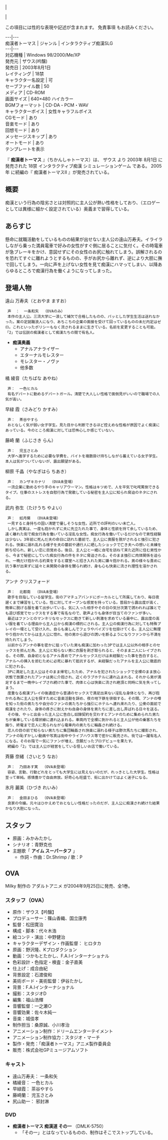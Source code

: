 |

|

この項目には性的な表現や記述が含まれます。  免責事項  もお読みください。  
  
---|---  
痴漢者トーマス  |  ジャンル  |  インタラクティブ痴漢SLG   
---|---  
対応機種  |  Windows 98/2000/Me/XP   
発売元  |  ザウス(吟醸)   
発売日  |  2003年8月1日   
レイティング  |  18禁   
キャラクター名設定  |  可   
セーブファイル数  |  50   
メディア  |  CD-ROM   
画面サイズ  |  640×480 ハイカラー   
BGMフォーマット  |  CD-DA・PCM・WAV   
キャラクターボイス  |  女性キャラフルボイス   
CGモード  |  あり   
音楽モード  |  あり   
回想モード  |  あり   
メッセージスキップ  |  あり   
オートモード  |  あり   
テンプレートを表示  
  
『 **痴漢者トーマス** 』（ちかんしゃトーマス）は、  ザウス  より  2003年  8月1日  に発売された  18禁  インタラクティブ痴漢
シミュレーションゲーム  である。  2005年  に続編の『  痴漢者トーマスII  』が発売されている。

##  概要  

痴漢という行為の陰劣さとは対照的に主人公が熱い性格をしており、（エロゲーとしては異様に細かく設定されている）奥義まで習得している。

##  あらすじ  

懸命に就職活動をしているものの結果が出せない主人公の遠山万寿夫。イライラしながら乗った満員電車で好みの女性がすぐ側に居ることに気付く。その時電車が急ブレーキをかけ、意図せずにその女性のお尻に触れてしまう。誤解されるのを恐れてすぐに離れようとするものの、手がお尻から離れず、逆により大胆に撫で回してしまう。一向に声を上げない女性を見て痴漢にハマってしまい、以降あらゆるところで痴漢行為を働くようになってしまった。

##  登場人物  

遠山 万寿夫（とおやま ますお）

     声  ：  一条和矢  （OVAのみ） 
     本作の主人公。三流大学に一浪して補欠で合格したものの、パッとした学生生活は送れなかった。案の定就職浪人になり、あちこちの企業の面接を受けて回っているものの未だ内定はゼロ。これといったポリシーもなく流されるままに生きている。名前を変更することも可能。「2」では伝説の痴漢者として痴漢たちの間で有名人。 

  * **痴漢奥義**
    * アナルアナライザー 
    * エターナルモレスター 
    * モレスター・ノヴァ 
    * 他多数 

橘 綾音（たちばな あやね）

     声：  一色ヒカル 
     有名デパートに勤めるデパートガール。清楚で大人しい性格で面倒見がいいので職場での人気が高い。 
早緑 霞（さみどり かすみ）

     声：  茶谷やすら 
     おとなしく気が弱い女子学生。見た目から判断できるほど控えめな性格が原因でよく痴漢にあっている。今のところ痴漢に対しては恐怖心しか感じていない。 
藤崎 蘭（ふじさき らん）

     声：  児玉さとみ 
     大学へ進学するために必要な学費を、バイトを複数掛け持ちしながら蓄えている女子学生。本人は気がついていないが、露出願望がある。 
柳原 千晶（やなぎはら ちあき）

     声：  カンザキカナリ  （OVA未登場） 
     一流企業に勤めるやり手のキャリアウーマン。性格はキツめで、人を平気で叱咤罵倒できるタイプ。仕事のストレスを自慰行為で発散している秘密を主人公に知られ脅迫のネタにされる。 
武内 弥生（たけうち やよい）

     声：  如月葵  （OVA未登場） 
     一見すると身持ちの固い清楚で優しそうな女性。近所での評判のいい未亡人。 
     しかし真実は、一度も抱かれずに夫に先立たれた事で、身体と性欲を持て余しているため、遠く離れた街で痴女行為を働いている淫乱な女性。痴女行為を働いているだけなので男性経験は少ない。3年前に死んだ夫の命日に訪れた墓前で、主人公に喪服を脱がされると強引に犯される。快楽に溺れ乱れる様子を夫の墓前や通行人に晒したショックで亡き夫への想いと未練を断ち切られ、新しい恋に目覚める。後日、主人公と一緒に自宅を訪ねて来た近所に住む男性から、今まで秘密にしていた痴女行為の件をネタに脅迫される。そのまま強引に肉体関係を迫られ、一晩だけ抱かれる約束をすると寝室へと招き入れた男に嫌々抱かれる。男の様々な責めに抗う事が出来ずに延々と未開発の身体を嬲られ続け、身も心も快楽に流され理性を溶かされる。 
アンナ クリスフォード

     声：  北都南  （OVA未登場） 
     歌手を目指している留学生。街のアマチュアバンドにボーカルとして所属しており、毎日夜遅くまで練習をしている。性に対してオープンな感覚を持っている。普段から露出度が高く、簡単に脱げる服を着て出歩いている。気に入った相手やその日の気分次第で誘われれば誰とでも遊び感覚でセックスをする事で有名なので、歌声よりも身体が目当てのファンが多い。 
     最近はファンとのマンネリなセックスに飽きて新しい刺激を求めている最中に、露出度の高い服を着ている理由から主人公から痴漢の標的にされる。主人公の痴漢行為に対しても特殊プレイの一環として受け入れ、自らも楽しんでフェラやパイズリを仕掛けてくる。主人公に無理やり抱かれてからは主人公に惚れ、他の男から遊びの誘いを断るようになりファンから不満を持たれてしまう。 
     以前からアンナの事を密かに狙っていた男も痴漢に加わった3Pでは主人公以外の相手とのセックスを拒んだ為、主人公と知らない男に衣服を剥ぎ取られると、そのまま二人にレイプされる。その際、自身初となるアナル責めでアナルセックスだけは未経験だった事を告白すると、アナルへの挿入を拒むために必死に暴れて抵抗するが、未経験だったアナルを主人公に徹底的に犯される。 
     3Pに満足した主人公はそのまま帰宅したため、アナルを犯されたショックで全裸のまま放心状態で放置されたアンナは男に介抱され、近くのラブホテルに連れ込まれる。それから男が満足するまで一晩中レイプされ続けた事で、肉体と心は快楽に流され絶頂と同時に気を失ってしまう。 
     度重なる痴漢プレイの後遺症から普通のセックスで満足出来ない淫乱な身体となり、再び抱かれる為に主人公を探すために音楽活動を辞め、夜の地下鉄を徘徊する。その間、アンナの噂を知った街の男たちや自分のファンの男たちから強引にホテルへ連れ来れたり、公衆の面前で痴漢をされたり、身体の疼きに耐えかね自身の身体を男たちに差し出し弄ばれる日々を送る。 
     その後、やっと出会った主人公に告白し奴隷契約を交わすとアンナのために集められた男たちが乗車している環状線に連れ込まれる。車両内で全裸に剝かれると主人公が他の乗客たちを煽り、終電まで恋人に見られながら電車内の男たちに輪姦され続ける。 
     恋人の目の前で知らない男たちに集団輪姦され快楽に溺れる様子は野次馬たちに撮影され、アンナの恥ずかしい動画や写真は街中やライブハウス等で密かに販売され、街では一躍有名人になる。そのお陰で一気にファンが増え、念願だったプロデビューを果たす。 
     続編の「2」では主人公が経営をしている怪しいお店で働いている。 
斉藤 奈緒（さいとう なお）

     声：  乃田あす実  （OVA未登場） 
     容姿、言動、行動どれをとっても大学生には見えないのだが、れっきとした大学生。性格は至って単純。感情豊かで自由奔放。好奇心も旺盛で、街に出かけてはよく迷子になる。 
氷月 麗美（ひづき れいみ）

     声：  金田まひる  （OVA未登場） 
     良家の令嬢。元々はひかえめでおとなしい性格だったのだが、主人公に痴漢され続けた結果かなり大胆になった。 

##  スタッフ  

  * 原画：みかみたかし 
  * シナリオ：青野克也 
  * 主題歌「 **アイム スーパータフ** 」 
    * 作詞・作曲：Dr.Shrimp / 歌：P 

##  OVA  

Milky  制作の  アダルトアニメ  が2004年9月25日に発売、全1巻。

###  スタッフ（OVA）  

  * 原作：ザウス【吟醸】 
  * プロデューサー：篠山香織、国立康秀 
  * 監督：松田寛治 
  * 構成・脚本：代々木浩 
  * 絵コンテ・演出：中野健治 
  * キャラクターデザイン・作画監督：  ヒロタカ 
  * 原画：野沢隆、Kプロダクション 
  * 動画：つかもとたかし、F.A.Iインターナショナル 
  * 色彩設計・色指定・検査：金子直美 
  * 仕上げ：成合由紀 
  * 背景設定：石渡俊和 
  * 美術ボード・美術監督：伊谷たかし 
  * 背景：F.A.Iインターナショナル 
  * 撮影：スタジオD 
  * 編集：福山浩輝 
  * 音響監督：一之瀬○ 
  * 音響効果：佐々木純一 
  * 音楽：城佳孝 
  * 制作担当：桑原誠、小川孝治 
  * アニメーション制作：ドリームエンターテイメント 
  * アニメーション制作協力：スタジオ・マーチ 
  * 製作・発売：「痴漢者トーマス」アニメ製作委員会 
  * 販売：株式会社GPミュージアムソフト 

###  キャスト  

  * 遠山万寿夫：  一条和矢 
  * 橘綾音：  一色ヒカル 
  * 早緑霞：  茶谷やすら 
  * 藤崎蘭：  児玉さとみ 
  * 尻山助一：  邪封淋 

###  DVD  

  * **痴漢者トーマス 痴漢道 その一** （DMLK-5750） 
    * 「その一」とはなっているものの、制作はそこでストップしている。 

